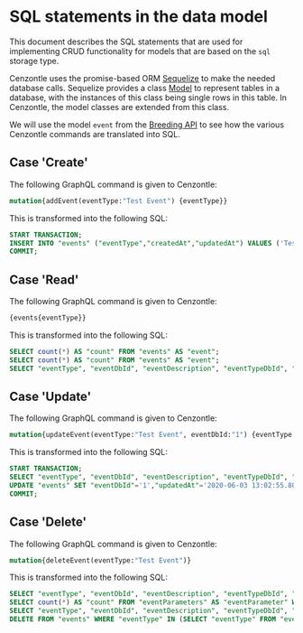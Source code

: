 # SQL statements in the data model

This document describes the SQL statements that are used for implementing CRUD functionality for models that are based on the `sql` storage type.

Cenzontle uses the promise-based ORM [Sequelize](https://sequelize.org/) to make the needed database calls. Sequelize provides a class [Model](https://sequelize.org/master/class/lib/model.js~Model.html) to represent tables in a database, with the instances of this class being single rows in this table. In Cenzontle, the model classes are extended from this class.

We will use the model `event` from the [Breeding API](https://github.com/usadellab/EMPHASIS-Layer/tree/master/data_model_definitions) to see how the various Cenzontle commands are translated into SQL.

## Case 'Create'

The following GraphQL command is given to Cenzontle:

```graphql
mutation{addEvent(eventType:"Test Event") {eventType}}
```

This is transformed into the following SQL:

```sql
START TRANSACTION;
INSERT INTO "events" ("eventType","createdAt","updatedAt") VALUES ('Test Event','2020-06-03 13:01:11.715 +00:00','2020-06-03 13:01:11.715 +00:00') RETURNING *;
COMMIT;
```

## Case 'Read'

The following GraphQL command is given to Cenzontle:

```graphql
{events{eventType}}
```

This is transformed into the following SQL:

```sql
SELECT count(*) AS "count" FROM "events" AS "event";
SELECT count(*) AS "count" FROM "events" AS "event";
SELECT "eventType", "eventDbId", "eventDescription", "eventTypeDbId", "studyDbId", "date", "createdAt", "updatedAt" FROM "events" AS "event" LIMIT 1 OFFSET 0;
```

## Case 'Update'

The following GraphQL command is given to Cenzontle:

```graphql
mutation{updateEvent(eventType:"Test Event", eventDbId:"1") {eventType eventDbId}}
```

This is transformed into the following SQL:

```sql
START TRANSACTION;
SELECT "eventType", "eventDbId", "eventDescription", "eventTypeDbId", "studyDbId", "date", "createdAt", "updatedAt" FROM "events" AS "event" WHERE "event"."eventType" = 'Test Event';
UPDATE "events" SET "eventDbId"='1',"updatedAt"='2020-06-03 13:02:55.800 +00:00' WHERE "eventType" = 'Test Event'
COMMIT;
```

## Case 'Delete'

The following GraphQL command is given to Cenzontle:

```graphql
mutation{deleteEvent(eventType:"Test Event")}
```

This is transformed into the following SQL:

```sql
SELECT "eventType", "eventDbId", "eventDescription", "eventTypeDbId", "studyDbId", "date", "createdAt", "updatedAt" FROM "events" AS "event" WHERE "event"."eventType" = 'Test Event';
SELECT count(*) AS "count" FROM "eventParameters" AS "eventParameter" WHERE "eventParameter"."eventDbId" = 'Test Event';
SELECT "eventType", "eventDbId", "eventDescription", "eventTypeDbId", "studyDbId", "date", "createdAt", "updatedAt" FROM "events" AS "event" WHERE "event"."eventType" = 'Test Event';
DELETE FROM "events" WHERE "eventType" IN (SELECT "eventType" FROM "events" WHERE "eventType" = 'Test Event' LIMIT 1)
```
